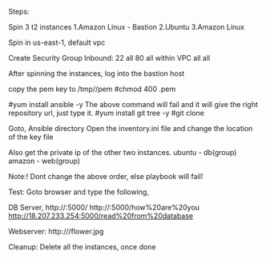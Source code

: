 Steps:

Spin 3 t2 instances
1.Amazon Linux - Bastion
2.Ubuntu
3.Amazon Linux

Spin in us-east-1, default vpc

Create Security Group
Inbound:
22 all
80 all
within VPC all all

After spinning the instances, log into the bastion host

copy the pem key to /tmp/<keyname>/pem
#chmod 400 <key>.pem

#yum install ansible -y
The above command will fail and it will give the right repository url, just type it.
#yum install git tree -y
#git clone <the repo url>

Goto, Ansible directory
Open the inventory.ini file and change the location of the key file

Also get the private ip of the other two instances.
ubuntu - db(group)
amazon - web(group)

Note:!
Dont change the above order, else playbook will fail!

Test:
Goto browser and type the following,

DB Server,
http://<publicip>:5000/
http://<IP>:5000/how%20are%20you
http://18.207.233.254:5000/read%20from%20database

Webserver:
http://<publicip>/flower.jpg

Cleanup:
Delete all the instances, once done

